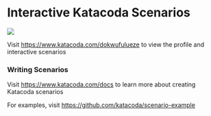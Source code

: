 # Interactive Katacoda Scenarios

[![](http://shields.katacoda.com/katacoda/dokwufulueze/count.svg)](https://www.katacoda.com/dokwufulueze "Get your profile on Katacoda.com")

Visit https://www.katacoda.com/dokwufulueze to view the profile and interactive scenarios

### Writing Scenarios
Visit https://www.katacoda.com/docs to learn more about creating Katacoda scenarios

For examples, visit https://github.com/katacoda/scenario-example
